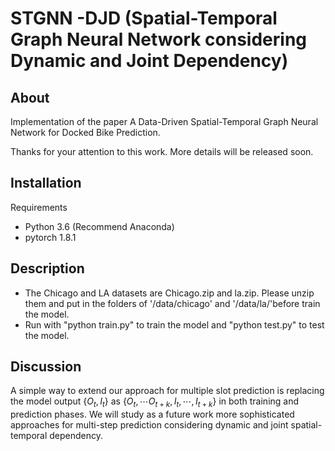 # STGNN -DJD (Spatial-Temporal Graph Neural Network considering Dynamic and Joint Dependency)

## About
Implementation of the paper A Data-Driven Spatial-Temporal Graph Neural Network for Docked Bike Prediction.

Thanks for your attention to this work. More details will be released soon.

## Installation
Requirements

 - Python 3.6 (Recommend Anaconda)
 - pytorch 1.8.1

## Description

  - The Chicago and LA datasets are Chicago.zip and la.zip. Please unzip them and put in the folders of '/data/chicago' and '/data/la/'before train the model.
  - Run with "python train.py" to train the model and "python test.py" to test the model.

## Discussion

A simple way to extend our approach for multiple slot prediction is replacing the model output $\{O_t, I_t\}$ as $\{O_t, \cdots O_{t+k}, {I_t, \cdots, I_{t+k}}\}$ in both training and prediction phases. We will study as a future work more sophisticated approaches for multi-step prediction considering dynamic and joint spatial-temporal dependency.
